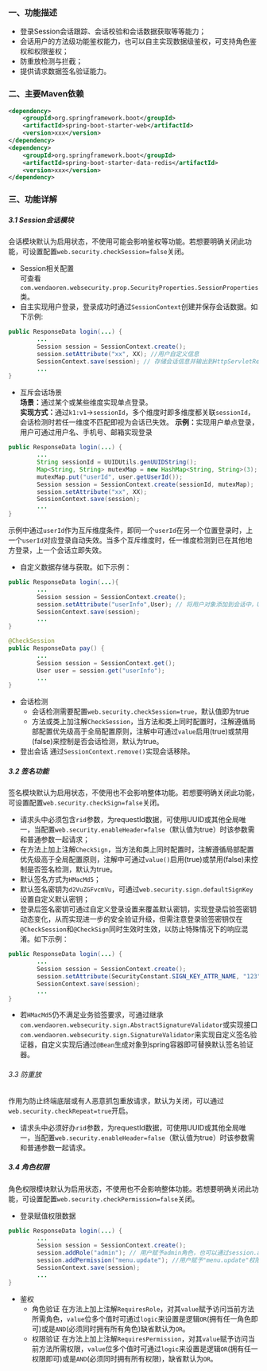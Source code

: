 ### 一、功能描述
* 登录Session会话跟踪、会话校验和会话数据获取等等能力；
* 会话用户的方法级功能鉴权能力，也可以自主实现数据级鉴权，可支持角色鉴权和权限鉴权；
* 防重放检测与拦截；
* 提供请求数据签名验证能力。

### 二、主要Maven依赖
```xml
<dependency>
    <groupId>org.springframework.boot</groupId>
    <artifactId>spring-boot-starter-web</artifactId>
    <version>xxx</version>
</dependency>
<dependency>
    <groupId>org.springframework.boot</groupId>
    <artifactId>spring-boot-starter-data-redis</artifactId>
    <version>xxx</version>
</dependency>
```

### 三、功能详解
##### 3.1 Session会话模块
会话模块默认为启用状态，不使用可能会影响鉴权等功能。若想要明确关闭此功能，可设置配置`web.security.checkSession=false`关闭。
* Session相关配置<br>
  可查看`com.wendaoren.websecurity.prop.SecurityProperties.SessionProperties`类。
* 自主实现用户登录，登录成功时通过`SessionContext`创建并保存会话数据。如下示例:
```java
public ResponseData login(...) {
        ...
        Session session = SessionContext.create();
        session.setAttribute("xx", XX); //用户自定义信息
        SessionContext.save(session); // 存储会话信息并输出到HttpServletResponse（配置默认输出响应头，字段名"sid"）
        ...
}
```
* 互斥会话场景<br>
  <b>场景：</b>通过某个或某些维度实现单点登录。 <br>
  <b>实现方式：</b>通过`k1:v1`->`sessionId`，多个维度时即多维度都关联`sessionId`，会话检测时若任一维度不匹配即视为会话已失效。
  <b>示例：</b>实现用户单点登录，用户可通过用户名、手机号、邮箱实现登录
```java
public ResponseData login(...) {
        ...
        String sessionId = UUIDUtils.genUUIDString();
        Map<String, String> mutexMap = new HashMap<String, String>(3);
        mutexMap.put("userId", user.getUserId());
        Session session = SessionContext.create(sessionId, mutexMap);
        session.setAttribute("xx", XX);
        SessionContext.save(session);
        ...
}
```
示例中通过`userId`作为互斥维度条件，即同一个`userId`在另一个位置登录时，上一个`userId`对应登录自动失效。当多个互斥维度时，任一维度检测到已在其他地方登录，上一个会话立即失效。<br>
* 自定义数据存储与获取。如下示例：
```java
public ResponseData login(...){
        ...
        Session session = SessionContext.create();
        session.setAttribute("userInfo",User); // 将用户对象添加到会话中，User需实现接口java.io.Serializable
        SessionContext.save(session);
        ...
}

@CheckSession
public ResponseData pay() {
        ...
        Session session = SessionContext.get();
        User user = session.get("userInfo");
        ...
}
```
* 会话检测
  * 会话检测需要配置`web.security.checkSession=true`，默认值即为true
  * 方法或类上加注解`CheckSession`，当方法和类上同时配置时，注解遵循局部配置优先级高于全局配置原则，注解中可通过`value`启用(true)或禁用(false)来控制是否会话检测，默认为true。
* 登出会话
通过`SessionContext.remove()`实现会话移除。

##### 3.2 签名功能
签名模块默认为启用状态，不使用也不会影响整体功能。若想要明确关闭此功能，可设置配置`web.security.checkSign=false`关闭。
* 请求头中必须包含`rid`参数，为requestId数据，可使用UUID或其他全局唯一，当配置`web.security.enableHeader=false`（默认值为true）时该参数需和普通参数一起请求；
* 在方法上加上注解`CheckSign`，当方法和类上同时配置时，注解遵循局部配置优先级高于全局配置原则，注解中可通过`value()`启用(true)或禁用(false)来控制是否签名检测，默认为true。<br>
* 默认签名方式为`HMacMd5`；
* 默认签名密钥为`d2VuZGFvcmVu`，可通过`web.security.sign.defaultSignKey`设置自定义默认密钥；
* 登录后签名密钥可通过自定义登录设置来覆盖默认密钥，实现登录后验签密钥动态变化，从而实现进一步的安全验证升级，但需注意登录验签密钥仅在`@CheckSession`和`@CheckSign`同时生效时生效，以防止特殊情况下的响应混淆。如下示例：
```java
public ResponseData login(...) {
        ...
        Session session = SessionContext.create();
        session.setAttribute(SecurityConstant.SIGN_KEY_ATTR_NAME, "123"); //登录后验签密钥设置
        SessionContext.save(session);
        ...
}
```
* 若`HMacMd5`仍不满足业务验签要求，可通过继承`com.wendaoren.websecurity.sign.AbstractSignatureValidator`或实现接口`com.wendaoren.websecurity.sign.SignatureValidator`来实现自定义签名验证器，自定义实现后通过`@Bean`生成对象到spring容器即可替换默认签名验证器。

###### 3.3 防重放
作用为防止终端底层或有人恶意抓包重放请求，默认为关闭，可以通过`web.security.checkRepeat=true`开启。
* 请求头中必须好办`rid`参数，为requestId数据，可使用UUID或其他全局唯一，当配置`web.security.enableHeader=false`（默认值为true）时该参数需和普通参数一起请求。

##### 3.4 角色权限
角色权限模块默认为启用状态，不使用也不会影响整体功能。若想要明确关闭此功能，可设置配置`web.security.checkPermission=false`关闭。
* 登录赋值权限数据
```java
public ResponseData login(...) {
        ...
        Session session = SessionContext.create();
        session.addRole("admin"); // 用户赋予admin角色，也可以通过session.addRoles(List)批量添加角色
        session.addPermission("menu.update"); //用户赋予"menu.update"权限，也可以通过session.addPermissions(List)批量添权限
        SessionContext.save(session);
        ...
}
```
* 鉴权
  * 角色验证
    在方法上加上注解`RequiresRole`，对其`value`赋予访问当前方法所需角色，`value`位多个值时可通过`logic`来设置是逻辑`OR`(拥有任一角色即可)或是`AND`(必须同时拥有所有角色)缺省默认为`OR`。
  * 权限验证
    在方法上加上注解`RequiresPermission`，对其`value`赋予访问当前方法所需权限，`value`位多个值时可通过`logic`来设置是逻辑`OR`(拥有任一权限即可)或是`AND`(必须同时拥有所有权限)，缺省默认为`OR`。
